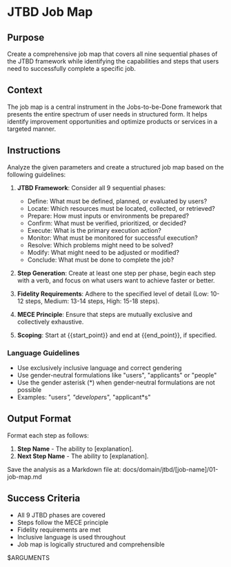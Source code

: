 # JTBD Job Map

## Purpose

Create a comprehensive job map that covers all nine sequential phases of the JTBD framework while identifying the capabilities and steps that users need to successfully complete a specific job.

## Context

The job map is a central instrument in the Jobs-to-be-Done framework that presents the entire spectrum of user needs in structured form. It helps identify improvement opportunities and optimize products or services in a targeted manner.

## Instructions

Analyze the given parameters and create a structured job map based on the following guidelines:

1. **JTBD Framework**: Consider all 9 sequential phases:
   - Define: What must be defined, planned, or evaluated by users?
   - Locate: Which resources must be located, collected, or retrieved?
   - Prepare: How must inputs or environments be prepared?
   - Confirm: What must be verified, prioritized, or decided?
   - Execute: What is the primary execution action?
   - Monitor: What must be monitored for successful execution?
   - Resolve: Which problems might need to be solved?
   - Modify: What might need to be adjusted or modified?
   - Conclude: What must be done to complete the job?

2. **Step Generation**: Create at least one step per phase, begin each step with a verb, and focus on what users want to achieve faster or better.

3. **Fidelity Requirements**: Adhere to the specified level of detail (Low: 10-12 steps, Medium: 13-14 steps, High: 15-18 steps).

4. **MECE Principle**: Ensure that steps are mutually exclusive and collectively exhaustive.

5. **Scoping**: Start at {{start_point}} and end at {{end_point}}, if specified.

### Language Guidelines

- Use exclusively inclusive language and correct gendering
- Use gender-neutral formulations like "users", "applicants" or "people"
- Use the gender asterisk (*) when gender-neutral formulations are not possible
- Examples: "user*s", "developer*s", "applicant*s"

## Output Format

Format each step as follows:
1. **Step Name** - The ability to [explanation].
2. **Next Step Name** - The ability to [explanation].

Save the analysis as a Markdown file at: docs/domain/jtbd/[job-name]/01-job-map.md

## Success Criteria

- All 9 JTBD phases are covered
- Steps follow the MECE principle
- Fidelity requirements are met
- Inclusive language is used throughout
- Job map is logically structured and comprehensible

$ARGUMENTS